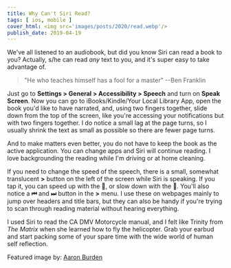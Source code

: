 ```yaml
---
title: Why Can't Siri Read?
tags: [ ios, mobile ]
cover_html: <img src='images/posts/2020/read.webp'/>
publish_date: 2019-04-19
---
```


We've all listened to an audiobook, but did you know Siri can read a book to you? Actually, s/he can read *any* text to you, and it's super easy to take advantage of.

> "He who teaches himself has a fool for a master" --Ben Franklin


Just go to **Settings > General > Accessibility > Speech** and turn on **Speak Screen**. Now you can go to iBooks/Kindle/Your Local Library App, open the book you'd like to have narrated, and, using two fingers together, slide down from the top of the screen, like you're accessing your notifications but with two fingers together. I do notice a small lag at the page turns, so I usually shrink the text as small as possible so there are fewer page turns.

And to make matters even better, you do not have to keep the book as the active application. You can change apps and Siri will continue reading. I love backgrounding the reading while I'm driving or at home cleaning.

If you need to change the speed of the speech, there is a small, somewhat translucent **>** button on the left of the screen while Siri is speaking. If you tap it, you can speed up with the **🐇**, or slow down with the **🐢**. You'll also notice a **⏮** and **⏭** button in the **>** menu. I use these on webpages mainly to jump over headers and title bars, but they can also be handy if you're trying to scan through reading material without hearing everything.

I used Siri to read the CA DMV Motorcycle manual, and I felt like Trinity from *The Matrix* when she learned how to fly the helicopter. Grab your earbud and start packing some of your spare time with the wide world of human self reflection.

Featured image by: [Aaron Burden](https://unsplash.com/@aaronburden?utm_medium=referral&amp;utm_campaign=photographer-credit&amp;utm_content=creditBadge)